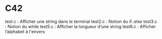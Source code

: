 # C42

test.c : Afficher une string dans le terminal
test2.c : Notion du if..else
test3.c : Notion du while
test5.c : Afficher la longueur d’une string
test6.c : Afficher l’alphabet à l'envers
